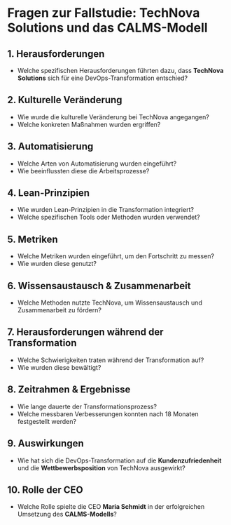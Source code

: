 # Fragen zur Fallstudie: TechNova Solutions und das CALMS-Modell

## 1. Herausforderungen
- Welche spezifischen Herausforderungen führten dazu, dass **TechNova Solutions** sich für eine DevOps-Transformation entschied?

## 2. Kulturelle Veränderung
- Wie wurde die kulturelle Veränderung bei TechNova angegangen?  
- Welche konkreten Maßnahmen wurden ergriffen?

## 3. Automatisierung
- Welche Arten von Automatisierung wurden eingeführt?  
- Wie beeinflussten diese die Arbeitsprozesse?

## 4. Lean-Prinzipien
- Wie wurden Lean-Prinzipien in die Transformation integriert?  
- Welche spezifischen Tools oder Methoden wurden verwendet?

## 5. Metriken
- Welche Metriken wurden eingeführt, um den Fortschritt zu messen?  
- Wie wurden diese genutzt?

## 6. Wissensaustausch & Zusammenarbeit
- Welche Methoden nutzte TechNova, um Wissensaustausch und Zusammenarbeit zu fördern?

## 7. Herausforderungen während der Transformation
- Welche Schwierigkeiten traten während der Transformation auf?  
- Wie wurden diese bewältigt?

## 8. Zeitrahmen & Ergebnisse
- Wie lange dauerte der Transformationsprozess?  
- Welche messbaren Verbesserungen konnten nach 18 Monaten festgestellt werden?

## 9. Auswirkungen
- Wie hat sich die DevOps-Transformation auf die **Kundenzufriedenheit** und die **Wettbewerbsposition** von TechNova ausgewirkt?

## 10. Rolle der CEO
- Welche Rolle spielte die CEO **Maria Schmidt** in der erfolgreichen Umsetzung des **CALMS-Modells**?
